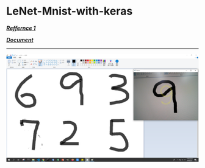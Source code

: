 # LeNet-Mnist-with-keras

***[Reffernce 1](https://www.kaggle.com/curiousprogrammer/lenet-5-cnn-with-keras-99-48)***

***[Document](http://yann.lecun.com/exdb/publis/pdf/lecun-01a.pdf)***

<hr></hr>

![image](https://github.com/LiaoSteve/LeNet-Mnist-with-keras/blob/master/demo.png)
